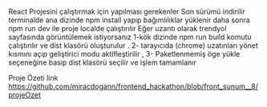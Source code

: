 React Projesini çalıştırmak için yapılması gerekenler 
Son sürümü indirilir
terminalde ana dizinde npm install yapıp bağımlılıklar yüklenir 
daha sonra npm run dev ile proje localde çalıştırılır 
Eğer uzantı olarak trendyol sayfasında görüntülemek istiyorsanız 
   1-kök dizinde   npm run build komutu çalıştırılır ve dist klasörü oluşturulur . 
   2- tarayıcıda (chrome) uzatınları yönet kısmını açıp geliştirici modu aktifleştirilir ,
   3- Paketlenmemiş öge yükle seçeneğine basıp dist klasörü seçilir  ve işlem tamamlanır 


Proje Özeti link  https://github.com/miracdogann/frontend_hackathon/blob/front_sunum__8/projeOzet


